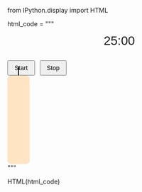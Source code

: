 from IPython.display import HTML

html_code = """
<html>
<head>
  <style>
    /* Timer Display and Buttons */
    #timer-display {
      font-size: 2em;
      margin-bottom: 1em;
      font-family: sans-serif;
      text-align: center;
    }
    .timer-button {
      font-size: 1em;
      padding: 0.5em 1em;
      margin-right: 0.5em;
      cursor: pointer;
    }

    /* Candle Container */
    #candle-container {
      display: flex;
      justify-content: center;
      margin-top: 2em;
    }
    /* Candle Body */
    #candle {
      position: relative;
      width: 50px;
      height: 200px;
      background-color: #d3d3d3; /* Candle outline color */
      border-radius: 10px;
      box-shadow: inset 0 0 5px #999;
    }

    /* Candle Wax (the portion that burns down) */
    #wax {
      position: absolute;
      bottom: 0;
      left: 0;
      width: 100%;
      height: 100%;
      background-color: #ffe4c4;
      border-radius: 10px;
      transition: height 1s linear;
    }

    /* Wick — a narrow black rectangle above the candle */
    #wick {
      position: absolute;
      bottom: 100%;
      left: 50%;
      transform: translateX(-50%);
      width: 2px;
      height: 20px;
      background-color: black;
    }

    /* Flame glow at the top of the wick */
    #wick::after {
      content: '';
      position: absolute;
      bottom: 100%;
      left: 50%;
      transform: translateX(-50%);
      width: 10px;
      height: 10px;
      background: radial-gradient(circle, yellow 40%, orange 70%, transparent 80%);
      border-radius: 50%;
      animation: flicker 0.3s infinite alternate;
    }

    /* Keyframes to create a subtle flicker effect */
    @keyframes flicker {
      0% {
        transform: translateX(-50%) scale(1);
        opacity: 1;
      }
      100% {
        transform: translateX(-50%) scale(0.9);
        opacity: 0.8;
      }
    }

  </style>
</head>
<body>

  <div id="timer-display">25:00</div>
  <button class="timer-button" onclick="startTimer()">Start</button>
  <button class="timer-button" onclick="stopTimer()">Stop</button>

  <!-- Candle Markup -->
  <div id="candle-container">
    <div id="candle">
      <div id="wax"></div>
      <div id="wick"></div>
    </div>
  </div>

  <script>
    var totalSeconds = 25 * 60;
    var remainingSeconds = totalSeconds;
    var timerId = null;

    function updateDisplay() {
      let mins = Math.floor(remainingSeconds / 60);
      let secs = remainingSeconds % 60;
      let displayString =
         (mins < 10 ? '0' : '') + mins + ':' +
         (secs < 10 ? '0' : '') + secs;
      document.getElementById('timer-display').textContent = displayString;
    }

    function updateCandle() {
      // Fraction of candle that remains
      var fraction = remainingSeconds / totalSeconds;
      // Convert fraction to a percentage for the wax height
      var waxHeight = fraction * 100;
      document.getElementById('wax').style.height = waxHeight + '%';
    }

    function tick() {
      if (remainingSeconds > 0) {
        remainingSeconds--;
        updateDisplay();
        updateCandle();
      } else {
        clearInterval(timerId);
        timerId = null;
        document.getElementById('timer-display').textContent = "Time's up!";
        // Candle is fully burned
        document.getElementById('wax').style.height = '0%';
      }
    }

    function startTimer() {
      stopTimer(); // ensure no other timer is running
      remainingSeconds = totalSeconds; // reset to 25:00 each start
      updateDisplay();
      updateCandle();
      timerId = setInterval(tick, 1000);
    }

    function stopTimer() {
      if (timerId) {
        clearInterval(timerId);
        timerId = null;
      }
    }

    // Initialize display and candle on page load
    updateDisplay();
    updateCandle();
  </script>
</body>
</html>
"""

HTML(html_code)
